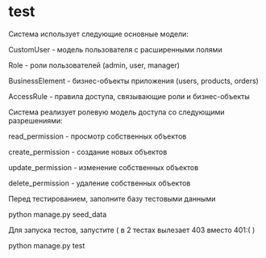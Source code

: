 # test

Система использует следующие основные модели:

CustomUser - модель пользователя с расширенными полями

Role - роли пользователей (admin, user, manager)

BusinessElement - бизнес-объекты приложения (users, products, orders)

AccessRule - правила доступа, связывающие роли и бизнес-объекты




Система реализует ролевую модель доступа со следующими разрешениями:

read_permission - просмотр собственных объектов

create_permission - создание новых объектов

update_permission - изменение собственных объектов

delete_permission - удаление собственных объектов


Перед тестированием, заполните базу тестовыми данными 

python manage.py seed_data

Для запуска тестов, запустите ( в 2 тестах вылезает 403 вместо 401:( )

python manage.py test




